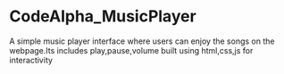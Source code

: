 # CodeAlpha_MusicPlayer
A simple music player interface where users can enjoy the songs on the webpage.Its includes play,pause,volume built using html,css,js for interactivity
